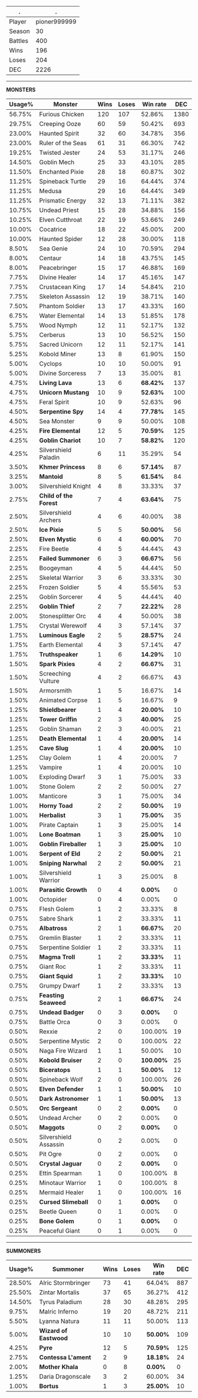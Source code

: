 .|.
|-|-
Player|pioner999999
Season|30
Battles|400
Wins|196
Loses|204
DEC|2226

---
**MONSTERS**

Usage%|Monster|Wins|Loses|Win rate|DEC|
-|-|-|-|-|-|
56.75%|Furious Chicken|120|107|52.86%|1380|
29.75%|Creeping Ooze|60|59|50.42%|693|
23.00%|Haunted Spirit|32|60|34.78%|356|
23.00%|Ruler of the Seas|61|31|66.30%|742|
19.25%|Twisted Jester|24|53|31.17%|246|
14.50%|Goblin Mech|25|33|43.10%|285|
11.50%|Enchanted Pixie|28|18|60.87%|302|
11.25%|Spineback Turtle|29|16|64.44%|374|
11.25%|Medusa|29|16|64.44%|349|
11.25%|Prismatic Energy|32|13|71.11%|382|
10.75%|Undead Priest|15|28|34.88%|156|
10.25%|Elven Cutthroat|22|19|53.66%|249|
10.00%|Cocatrice|18|22|45.00%|200|
10.00%|Haunted Spider|12|28|30.00%|118|
8.50%|Sea Genie|24|10|70.59%|294|
8.00%|Centaur|14|18|43.75%|145|
8.00%|Peacebringer|15|17|46.88%|169|
7.75%|Divine Healer|14|17|45.16%|147|
7.75%|Crustacean King|17|14|54.84%|210|
7.75%|Skeleton Assassin|12|19|38.71%|140|
7.50%|Phantom Soldier|13|17|43.33%|160|
6.75%|Water Elemental|14|13|51.85%|178|
5.75%|Wood Nymph|12|11|52.17%|132|
5.75%|Cerberus|13|10|56.52%|150|
5.75%|Sacred Unicorn|12|11|52.17%|141|
5.25%|Kobold Miner|13|8|61.90%|150|
5.00%|Cyclops|10|10|50.00%|91|
5.00%|Divine Sorceress|7|13|35.00%|81|
4.75%|**Living Lava**|13|6|**68.42%**|137|
4.75%|**Unicorn Mustang**|10|9|**52.63%**|100|
4.75%|Feral Spirit|10|9|52.63%|96|
4.50%|**Serpentine Spy**|14|4|**77.78%**|145|
4.50%|Sea Monster|9|9|50.00%|108|
4.25%|**Fire Elemental**|12|5|**70.59%**|125|
4.25%|**Goblin Chariot**|10|7|**58.82%**|120|
4.25%|Silvershield Paladin|6|11|35.29%|54|
3.50%|**Khmer Princess**|8|6|**57.14%**|87|
3.25%|**Mantoid**|8|5|**61.54%**|84|
3.00%|Silvershield Knight|4|8|33.33%|37|
2.75%|**Child of the Forest**|7|4|**63.64%**|75|
2.50%|Silvershield Archers|4|6|40.00%|38|
2.50%|**Ice Pixie**|5|5|**50.00%**|56|
2.50%|**Elven Mystic**|6|4|**60.00%**|70|
2.25%|Fire Beetle|4|5|44.44%|43|
2.25%|**Failed Summoner**|6|3|**66.67%**|56|
2.25%|Boogeyman|4|5|44.44%|50|
2.25%|Skeletal Warrior|3|6|33.33%|30|
2.25%|Frozen Soldier|5|4|55.56%|53|
2.25%|Goblin Sorcerer|4|5|44.44%|40|
2.25%|**Goblin Thief**|2|7|**22.22%**|28|
2.00%|Stonesplitter Orc|4|4|50.00%|38|
1.75%|Crystal Werewolf|4|3|57.14%|37|
1.75%|**Luminous Eagle**|2|5|**28.57%**|24|
1.75%|Earth Elemental|4|3|57.14%|47|
1.75%|**Truthspeaker**|1|6|**14.29%**|10|
1.50%|**Spark Pixies**|4|2|**66.67%**|31|
1.50%|Screeching Vulture|4|2|66.67%|43|
1.50%|Armorsmith|1|5|16.67%|14|
1.50%|Animated Corpse|1|5|16.67%|9|
1.25%|**Shieldbearer**|1|4|**20.00%**|10|
1.25%|**Tower Griffin**|2|3|**40.00%**|25|
1.25%|Goblin Shaman|2|3|40.00%|21|
1.25%|**Death Elemental**|1|4|**20.00%**|14|
1.25%|**Cave Slug**|1|4|**20.00%**|10|
1.25%|Clay Golem|1|4|20.00%|7|
1.25%|Vampire|1|4|20.00%|10|
1.00%|Exploding Dwarf|3|1|75.00%|33|
1.00%|Stone Golem|2|2|50.00%|27|
1.00%|Manticore|3|1|75.00%|34|
1.00%|**Horny Toad**|2|2|**50.00%**|19|
1.00%|**Herbalist**|3|1|**75.00%**|35|
1.00%|Pirate Captain|1|3|25.00%|14|
1.00%|**Lone Boatman**|1|3|**25.00%**|10|
1.00%|**Goblin Fireballer**|1|3|**25.00%**|10|
1.00%|**Serpent of Eld**|2|2|**50.00%**|21|
1.00%|**Sniping Narwhal**|2|2|**50.00%**|21|
1.00%|Silvershield Warrior|1|3|25.00%|8|
1.00%|**Parasitic Growth**|0|4|**0.00%**|0|
1.00%|Octopider|0|4|0.00%|0|
0.75%|Flesh Golem|1|2|33.33%|8|
0.75%|Sabre Shark|1|2|33.33%|11|
0.75%|**Albatross**|2|1|**66.67%**|20|
0.75%|Gremlin Blaster|1|2|33.33%|11|
0.75%|Serpentine Soldier|1|2|33.33%|11|
0.75%|**Magma Troll**|1|2|**33.33%**|11|
0.75%|Giant Roc|1|2|33.33%|11|
0.75%|**Giant Squid**|1|2|**33.33%**|10|
0.75%|Grumpy Dwarf|1|2|33.33%|13|
0.75%|**Feasting Seaweed**|2|1|**66.67%**|24|
0.75%|**Undead Badger**|0|3|**0.00%**|0|
0.75%|Battle Orca|0|3|0.00%|0|
0.50%|Rexxie|2|0|100.00%|19|
0.50%|Serpentine Mystic|2|0|100.00%|22|
0.50%|Naga Fire Wizard|1|1|50.00%|10|
0.50%|**Kobold Bruiser**|2|0|**100.00%**|25|
0.50%|**Biceratops**|1|1|**50.00%**|12|
0.50%|Spineback Wolf|2|0|100.00%|26|
0.50%|**Elven Defender**|1|1|**50.00%**|10|
0.50%|**Dark Astronomer**|1|1|**50.00%**|13|
0.50%|**Orc Sergeant**|0|2|**0.00%**|0|
0.50%|Undead Archer|0|2|0.00%|0|
0.50%|**Maggots**|0|2|**0.00%**|0|
0.50%|Silvershield Assassin|0|2|0.00%|0|
0.50%|Pit Ogre|0|2|0.00%|0|
0.50%|**Crystal Jaguar**|0|2|**0.00%**|0|
0.25%|Ettin Spearman|1|0|100.00%|8|
0.25%|Minotaur Warrior|1|0|100.00%|8|
0.25%|Mermaid Healer|1|0|100.00%|16|
0.25%|**Cursed Slimeball**|0|1|**0.00%**|0|
0.25%|Beetle Queen|0|1|0.00%|0|
0.25%|**Bone Golem**|0|1|**0.00%**|0|
0.25%|Peaceful Giant|0|1|0.00%|0|

---
**SUMMONERS**

Usage%|Summoner|Wins|Loses|Win rate|DEC|
-|-|-|-|-|-|
28.50%|Alric Stormbringer|73|41|64.04%|887|
25.50%|Zintar Mortalis|37|65|36.27%|412|
14.50%|Tyrus Paladium|28|30|48.28%|295|
9.75%|Malric Inferno|19|20|48.72%|211|
5.50%|Lyanna Natura|11|11|50.00%|113|
5.00%|**Wizard of Eastwood**|10|10|**50.00%**|109|
4.25%|**Pyre**|12|5|**70.59%**|125|
2.75%|**Contessa L'ament**|2|9|**18.18%**|24|
2.00%|**Mother Khala**|0|8|**0.00%**|0|
1.25%|Daria Dragonscale|3|2|60.00%|34|
1.00%|**Bortus**|1|3|**25.00%**|10|

